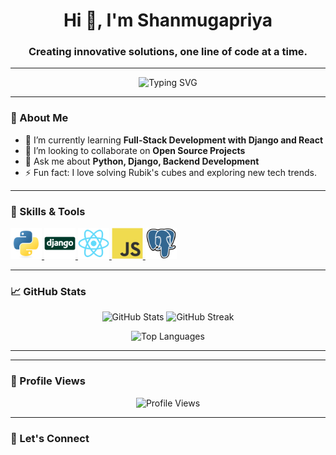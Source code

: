 <h1 align="center">Hi 👋, I'm Shanmugapriya</h1>
<h3 align="center">Creating innovative solutions, one line of code at a time.</h3>

---

<p align="center">
  <img src="https://readme-typing-svg.herokuapp.com?font=Nunito&color=9A2EFE&size=30&center=true&vCenter=true&width=500&lines=Backend+Developer;Open+Source+Contributor;Always+Learning" alt="Typing SVG">
</p>

---

### 📝 About Me
- 🌱 I’m currently learning **Full-Stack Development with Django and React**
- 👯 I’m looking to collaborate on **Open Source Projects**
- 💬 Ask me about **Python, Django, Backend Development**
- ⚡ Fun fact: I love solving Rubik's cubes and exploring new tech trends.

---

### 🚀 Skills & Tools
<p align="left">
  <a href="https://www.python.org" target="_blank">
    <img src="https://raw.githubusercontent.com/devicons/devicon/master/icons/python/python-original.svg" alt="Python" width="50" height="50"/>
  </a>
  <a href="https://www.djangoproject.com/" target="_blank">
    <img src="https://raw.githubusercontent.com/devicons/devicon/master/icons/django/django-original.svg" alt="Django" width="50" height="50"/>
  </a>
  <a href="https://reactjs.org/" target="_blank">
    <img src="https://raw.githubusercontent.com/devicons/devicon/master/icons/react/react-original.svg" alt="React" width="50" height="50"/>
  </a>
  <a href="https://developer.mozilla.org/en-US/docs/Web/JavaScript" target="_blank">
    <img src="https://raw.githubusercontent.com/devicons/devicon/master/icons/javascript/javascript-original.svg" alt="JavaScript" width="50" height="50"/>
  </a>
  <a href="https://www.postgresql.org/" target="_blank">
    <img src="https://raw.githubusercontent.com/devicons/devicon/master/icons/postgresql/postgresql-original.svg" alt="PostgreSQL" width="50" height="50"/>
  </a>
</p>

---

### 📈 GitHub Stats
<p align="center">
  <img src="https://github-readme-stats.vercel.app/api?username=shanmugapriyadev&show_icons=true&theme=radical" alt="GitHub Stats" width="48%">
  <img src="https://github-readme-streak-stats.herokuapp.com/?user=shanmugapriyadev&theme=radical" alt="GitHub Streak" width="48%">
</p>
<p align="center">
  <img src="https://github-readme-stats.vercel.app/api/top-langs/?username=shanmugapriyadev&layout=compact&theme=radical" alt="Top Languages" width="48%">
</p>

---
---

### 👀 Profile Views
<p align="center">
  <img src="https://komarev.com/ghpvc/?username=shanmugapriyadev&label=Profile%20views&color=0e75b6&style=flat" alt="Profile Views">
</p>

---

### 🎯 Let's Connect
